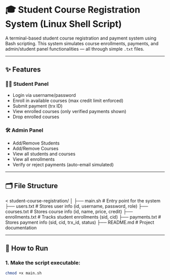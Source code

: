 # 🎓 Student Course Registration System (Linux Shell Script)

A terminal-based student course registration and payment system using Bash scripting. This system simulates course enrollments, payments, and admin/student panel functionalities — all through simple `.txt` files.

---

## ✨ Features

### 👨‍🎓 Student Panel
- Login via username/password
- Enroll in available courses (max credit limit enforced)
- Submit payment (trx ID)
- View enrolled courses (only verified payments shown)
- Drop enrolled courses

### 🛠️ Admin Panel
- Add/Remove Students
- Add/Remove Courses
- View all students and courses
- View all enrollments
- Verify or reject payments (auto-email simulated)

---

## 🗂️ File Structure

<
student-course-registration/
│
├── main.sh # Entry point for the system
├── users.txt # Stores user info (id, username, password, role)
├── courses.txt # Stores course info (id, name, price, credit)
├── enrollments.txt # Tracks student enrollments (sid, cid)
├── payments.txt # Stores payment info (sid, cid, trx_id, status)
├── README.md # Project documentation
>
---

## 🚀 How to Run

### 1. Make the script executable:

```bash
chmod +x main.sh

